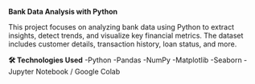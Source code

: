 **Bank Data Analysis with Python**

This project focuses on analyzing bank data using Python to extract insights, detect trends, and visualize key financial metrics. The dataset includes customer details, transaction history, loan status, and more.

**🛠️ Technologies Used**
-Python
-Pandas
-NumPy
-Matplotlib
-Seaborn
-Jupyter Notebook / Google Colab
